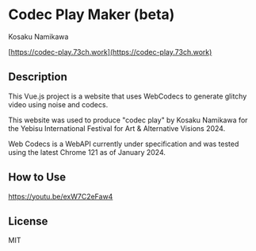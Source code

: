 # Codec Play Maker (beta)

Kosaku Namikawa

[https://codec-play.73ch.work](https://codec-play.73ch.work)

## Description

This Vue.js project is a website that uses WebCodecs to generate glitchy video using noise and codecs.

This website was used to produce "codec play" by Kosaku Namikawa for the Yebisu International Festival for Art &
Alternative Visions 2024.

Web Codecs is a WebAPI currently under specification and was tested using the latest Chrome 121 as of January 2024.

## How to Use

https://youtu.be/exW7C2eFaw4

## License

MIT

